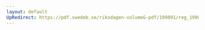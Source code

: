 ```yaml
---
layout: default
UpRedirect: https://pdf.swedeb.se/riksdagen-volumeG-pdf/199091/reg_199091/reg_199091_0250.pdf
---
```

